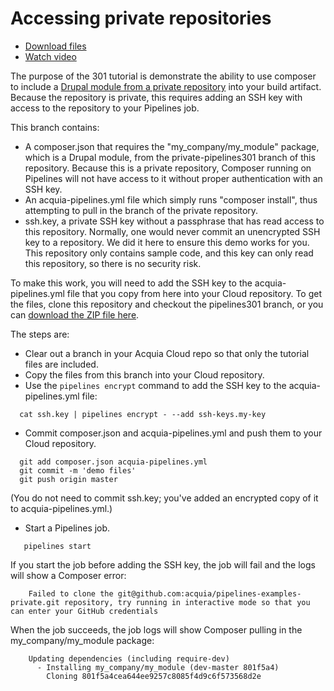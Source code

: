 # Accessing private repositories

* [Download files](http://tutorials.pipeline-dev.services.acquia.io/pipelinestutorial301.zip)
* [Watch video](https://drive.google.com/open?id=0BwBnqz3kkaPuQXIwcWVsSER2ODA)

The purpose of the 301 tutorial is demonstrate the ability to use composer to
include a [Drupal module from a private repository](https://github.com/acquia/pipelines-examples-private) into your build
artifact. Because the repository is private, this requires adding an SSH key
with access to the repository to your Pipelines job.

This branch contains:

* A composer.json that requires the "my_company/my_module" package, which is a
  Drupal module, from the private-pipelines301 branch of this
  repository. Because this is a private repository, Composer running on
  Pipelines will not have access to it without proper authentication with an
  SSH key.
* An acquia-pipelines.yml file which simply runs "composer install", thus
  attempting to pull in the branch of the private repository.
* ssh.key, a private SSH key without a passphrase that has read access to this
  repository. Normally, one would never commit an unencrypted SSH key to a
  repository. We did it here to ensure this demo works for you. This repository
  only contains sample code, and this key can only read this repository, so
  there is no security risk.

To make this work, you will need to add the SSH key to the acquia-pipelines.yml
file that you copy from here into your Cloud repository.  To get the files, clone this repository and checkout the pipelines301 branch, or you can [download the ZIP file here](http://tutorials.pipeline-dev.services.acquia.io/pipelinestutorial301.zip).

The steps are:

* Clear out a branch in your Acquia Cloud repo so that only the tutorial files are included.
* Copy the files from this branch into your Cloud repository.
* Use the ```pipelines encrypt``` command to add the SSH key to the
acquia-pipelines.yml file:
```
  cat ssh.key | pipelines encrypt - --add ssh-keys.my-key
```
* Commit composer.json and acquia-pipelines.yml and push them to your Cloud
repository.
```
  git add composer.json acquia-pipelines.yml
  git commit -m 'demo files'
  git push origin master
```
  (You do not need to commit ssh.key; you've added an encrypted
  copy of it to acquia-pipelines.yml.)
* Start a Pipelines job.
```
   pipelines start
```

If you start the job before adding the SSH key, the job will fail and the logs will show a Composer error:

```
	Failed to clone the git@github.com:acquia/pipelines-examples-private.git repository, try running in interactive mode so that you can enter your GitHub credentials
```

When the job succeeds, the job logs will show Composer pulling in the my_company/my_module package:

```
	Updating dependencies (including require-dev)
	  - Installing my_company/my_module (dev-master 801f5a4)
	    Cloning 801f5a4cea644ee9257c8085f4d9c6f573568d2e
```
